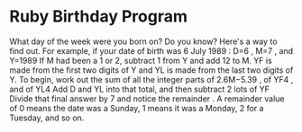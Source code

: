 # Ruby Birthday Program
What day of the week were you born on? Do you know?
Here's a way to find out.
For example, if your date of birth was 6 July 1989 :
D=6 , M=7 , and Y=1989
If M had been a 1 or 2, subtract 1 from Y and add 12 to M.
YF is made from the first two digits of Y and YL is made from the last two digits of Y.
To begin, work out the sum of all the integer parts of 2.6M−5.39 , of YF4 , and of YL4
Add D and YL into that total, and then subtract 2 lots of YF
Divide that final answer by 7 and notice the remainder .
A remainder value of 0 means the date was a Sunday, 1 means it was a Monday, 2 for a
Tuesday, and so on.
